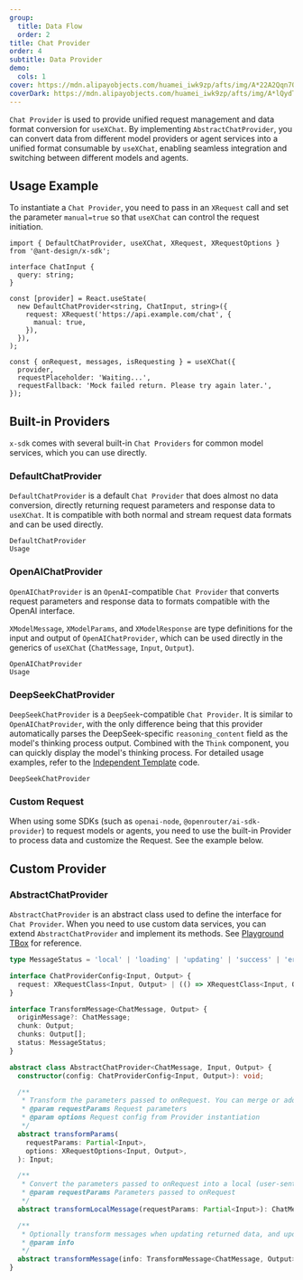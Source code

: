 ```yaml
---
group:
  title: Data Flow
  order: 2
title: Chat Provider
order: 4
subtitle: Data Provider
demo:
  cols: 1
cover: https://mdn.alipayobjects.com/huamei_iwk9zp/afts/img/A*22A2Qqn7OrEAAAAAAAAAAAAADgCCAQ/original
coverDark: https://mdn.alipayobjects.com/huamei_iwk9zp/afts/img/A*lQydTrtLz9YAAAAAAAAAAAAADgCCAQ/original
---
```


`Chat Provider` is used to provide unified request management and data format conversion for `useXChat`. By implementing `AbstractChatProvider`, you can convert data from different model providers or agent services into a unified format consumable by `useXChat`, enabling seamless integration and switching between different models and agents.

## Usage Example

To instantiate a `Chat Provider`, you need to pass in an `XRequest` call and set the parameter `manual=true` so that `useXChat` can control the request initiation.

```tsx | pure
import { DefaultChatProvider, useXChat, XRequest, XRequestOptions } from '@ant-design/x-sdk';

interface ChatInput {
  query: string;
}

const [provider] = React.useState(
  new DefaultChatProvider<string, ChatInput, string>({
    request: XRequest('https://api.example.com/chat', {
      manual: true,
    }),
  }),
);

const { onRequest, messages, isRequesting } = useXChat({
  provider,
  requestPlaceholder: 'Waiting...',
  requestFallback: 'Mock failed return. Please try again later.',
});
```

## Built-in Providers

`x-sdk` comes with several built-in `Chat Providers` for common model services, which you can use directly.

### DefaultChatProvider

`DefaultChatProvider` is a default `Chat Provider` that does almost no data conversion, directly returning request parameters and response data to `useXChat`. It is compatible with both normal and stream request data formats and can be used directly.

<code src="./demos/x-chat/basic.tsx">DefaultChatProvider Usage</code>

### OpenAIChatProvider

`OpenAIChatProvider` is an `OpenAI`-compatible `Chat Provider` that converts request parameters and response data to formats compatible with the OpenAI interface.

`XModelMessage`, `XModelParams`, and `XModelResponse` are type definitions for the input and output of `OpenAIChatProvider`, which can be used directly in the generics of `useXChat` (`ChatMessage`, `Input`, `Output`).

<code src="./demos/x-chat/model.tsx">OpenAIChatProvider Usage</code>

### DeepSeekChatProvider

`DeepSeekChatProvider` is a `DeepSeek`-compatible `Chat Provider`. It is similar to `OpenAIChatProvider`, with the only difference being that this provider automatically parses the DeepSeek-specific `reasoning_content` field as the model's thinking process output. Combined with the `Think` component, you can quickly display the model's thinking process. For detailed usage examples, refer to the [Independent Template](https://x.ant.design/docs/playground/independent) code.

<code src="./demos/x-chat/deepSeek.tsx">DeepSeekChatProvider</code>

### Custom Request

When using some SDKs (such as `openai-node`, `@openrouter/ai-sdk-provider`) to request models or agents, you need to use the built-in Provider to process data and customize the Request. See the example below.

<code src="../react/demo/openai-node.tsx" title="Integrate openai" description="This example only shows the logic reference for integrating openai with X SDK. Model data is not processed, please fill in the correct apiKey for data debugging."></code>

## Custom Provider

### AbstractChatProvider

`AbstractChatProvider` is an abstract class used to define the interface for `Chat Provider`. When you need to use custom data services, you can extend `AbstractChatProvider` and implement its methods. See [Playground TBox](/docs/playground/agent-tbox) for reference.

```ts
type MessageStatus = 'local' | 'loading' | 'updating' | 'success' | 'error';

interface ChatProviderConfig<Input, Output> {
  request: XRequestClass<Input, Output> | (() => XRequestClass<Input, Output>);
}

interface TransformMessage<ChatMessage, Output> {
  originMessage?: ChatMessage;
  chunk: Output;
  chunks: Output[];
  status: MessageStatus;
}

abstract class AbstractChatProvider<ChatMessage, Input, Output> {
  constructor(config: ChatProviderConfig<Input, Output>): void;

  /**
   * Transform the parameters passed to onRequest. You can merge or additionally process them with the params in the Provider's request config.
   * @param requestParams Request parameters
   * @param options Request config from Provider instantiation
   */
  abstract transformParams(
    requestParams: Partial<Input>,
    options: XRequestOptions<Input, Output>,
  ): Input;

  /**
   * Convert the parameters passed to onRequest into a local (user-sent) ChatMessage for message rendering
   * @param requestParams Parameters passed to onRequest
   */
  abstract transformLocalMessage(requestParams: Partial<Input>): ChatMessage;

  /**
   * Optionally transform messages when updating returned data, and update to messages
   * @param info
   */
  abstract transformMessage(info: TransformMessage<ChatMessage, Output>): ChatMessage;
}
```
